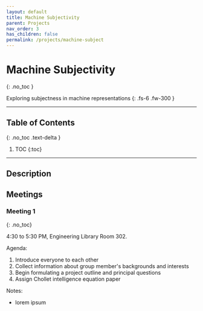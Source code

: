 ```yaml
---
layout: default
title: Machine Subjectivity
parent: Projects
nav_order: 3
has_children: false
permalink: /projects/machine-subject
---
```


# Machine Subjectivity
{: .no_toc }

Exploring subjectness in machine representations
{: .fs-6 .fw-300 }

---

## Table of Contents
{: .no_toc .text-delta }

1. TOC
{:toc}

---

## Description

## Meetings

### Meeting 1
{: .no_toc}

4:30 to 5:30 PM, Engineering Library Room 302.

Agenda:
1. Introduce everyone to each other
2. Collect information about group member's backgrounds and interests
3. Begin formulating a project outline and principal questions
4. Assign Chollet intelligence equation paper

Notes:
- lorem ipsum

